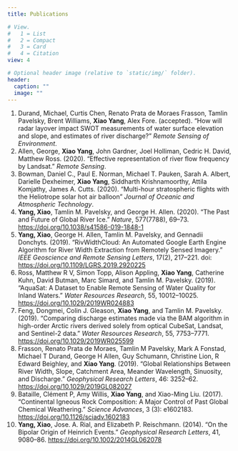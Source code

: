 ```yaml
---
title: Publications

# View.
#   1 = List
#   2 = Compact
#   3 = Card
#   4 = Citation
view: 4

# Optional header image (relative to `static/img/` folder).
header:
  caption: ""
  image: ""
---
```


1. Durand, Michael, Curtis Chen, Renato Prata de Moraes Frasson, Tamlin Pavelsky, Brent Williams, __Xiao Yang__, Alex Fore. (accepted). “How will radar layover impact SWOT measurements of water surface elevation and slope, and estimates of river discharge?” _Remote Sensing of Environment_.
2. Allen, George, __Xiao Yang__, John Gardner, Joel Holliman, Cedric H. David, Matthew Ross. (2020). “Effective representation of river flow frequency by Landsat.” _Remote Sensing_. 
3. Bowman, Daniel C., Paul E. Norman, Michael T. Pauken, Sarah A. Albert, Darielle Dexheimer, __Xiao Yang__, Siddharth Krishnamoorthy, Attila Komjathy, James A. Cutts. (2020). “Multi-hour stratospheric flights with the Heliotrope solar hot air balloon” _Journal of Oceanic and Atmospheric Technology_.
4. __Yang, Xiao__, Tamlin M. Pavelsky, and George H. Allen. (2020). “The Past and Future of Global River Ice.” _Nature_, 577(7788), 69–73. https://doi.org/10.1038/s41586-019-1848-1 
5. __Yang, Xiao__, George H. Allen, Tamlin M. Pavelsky, and Gennadii Donchyts. (2019). “RivWidthCloud: An Automated Google Earth Engine Algorithm for River Width Extraction from Remotely Sensed Imagery.” _IEEE Geoscience and Remote Sensing Letters_, 17(2), 217–221. doi: https://doi.org/10.1109/LGRS.2019.2920225
6. Ross, Matthew R V, Simon Topp, Alison Appling, __Xiao Yang__, Catherine Kuhn, David Butman, Marc Simard, and Tamlin M. Pavelsky. (2019). “AquaSat: A Dataset to Enable Remote Sensing of Water Quality for Inland Waters.” _Water Resources Research_, 55, 10012–10025. https://doi.org/10.1029/2019WR024883
7. Feng, Dongmei, Colin J. Gleason, __Xiao Yang__, and Tamlin M. Pavelsky. (2019). “Comparing discharge estimates made via the BAM algorithm in high-order Arctic rivers derived solely from optical CubeSat, Landsat, and Sentinel-2 data.” _Water Resources Research_, 55, 7753–7771. https://doi.org/10.1029/2019WR025599
8. Frasson, Renato Prata de Moraes, Tamlin M Pavelsky, Mark A Fonstad, Michael T Durand, George H Allen, Guy Schumann, Christine Lion, R Edward Beighley, and __Xiao Yang__. (2019). “Global Relationships Between River Width, Slope, Catchment Area, Meander Wavelength, Sinuosity, and Discharge.” _Geophysical Research Letters_, 46: 3252–62. https://doi.org/10.1029/2019GL082027
9. Bataille, Clément P, Amy Willis, __Xiao Yang__, and Xiao-Ming Liu. (2017). “Continental Igneous Rock Composition: A Major Control of Past Global Chemical Weathering.” _Science Advances_, 3 (3): e1602183. https://doi.org/10.1126/sciadv.1602183
10. __Yang, Xiao__, Jose. A. Rial, and Elizabeth P. Reischmann. (2014). “On the Bipolar Origin of Heinrich Events.” _Geophysical Research Letters_, 41, 9080–86. https://doi.org/10.1002/2014GL062078
